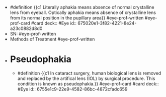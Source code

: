 - #definition {{c1 Literally aphakia means absence of normal crystalline lens from eyeball. 
  Optically aphakia means absence of crystalline lens from its normal position in the pupillary area}} #eye-prof-written #eye-prof-card #card
  deck:: #Eye
  id:: 675020e1-3f82-4221-8e24-a23c0882d8d0
- SN: #eye-prof-written
- Methods of Treatment #eye-prof-written
- # Pseudophakia
	- #definition {{c1 In cataract surgery, human biological lens is removed and replaced by the artifical lens (IOL) by surgical procedure. This condition is known as pseudophakia.}} #eye-prof-card #card
	  deck:: #Eye
	  id:: 6755e1c9-22e9-4582-86bc-4872cfadc659